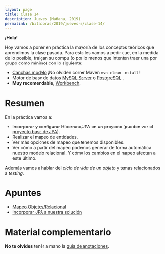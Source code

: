 ```yaml
---
layout: page
title: Clase 14
description: Jueves (Mañana, 2019)
permalink: /bitacoras/2019/jueves-m/clase-14/
---
```

**¡Hola!**

Hoy vamos a poner en práctica la mayoría de los conceptos teóricos que aprendimos la clase pasada. 
Para esto les vamos a pedir que, en la medida de lo posible, traigan su compu (o por lo menos que intenten traer una por grupo como mínimo) con lo siguiente:
- [Canchas modelo](https://github.com/dds-utn/jpa-proof-of-concept-template/tree/canchas-modelo) ¡No olviden correr Maven `mvn clean install`! 
- Motor de base de datos [MySQL Server](https://dev.mysql.com/downloads/mysql/) o [PostgreSQL](https://www.postgresql.org/download/) .
- **Muy recomendable**, [Workbench](https://dev.mysql.com/downloads/workbench/).

# Resumen

En la práctica vamos a:

- Incorporar y configurar Hibernate/JPA en un proyecto (pueden ver el [proyecto base de JPA](https://github.com/dds-utn/jpa-proof-of-concept-template)).
- Realizar el mapeo de entidades.
- Ver más opciones de mapeo que tenemos disponibles.
- Ver cómo a partir del mapeo podemos generar de forma automática nuestro modelo relacional. Y cómo los cambios en el mapeo afectan a este último.  

Además vamos a hablar del _ciclo de vida de un objeto_ y temas relacionados a _testing_.

# Apuntes

- [Mapeo Objetos/Relacional](https://docs.google.com/document/d/1YLmp9vMnSzKg2emt3Bx564Tf1CLalShPc98Z8nCoi7s/edit)
- [Incorporar JPA a nuestra solución](https://docs.google.com/document/d/1dYvrVLRbFE9qwuKj5biz9oRBaRzj-K6ujIKOXNan02s/edit?ts=57e1f2b8#heading=h.kkyach7i1h8n)

# Material complementario

**No te olvides** tenér a mano la [guía de anotaciones](https://docs.google.com/document/d/1jWtehhVCFYECKvpdcCxnEgWZFCv2fR2WPyUJSoiX3II/edit#heading=h.r09lefmcufkn).